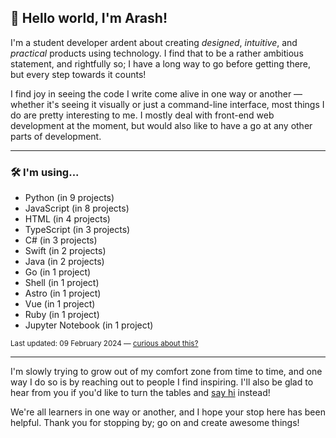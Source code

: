 
## 👋 Hello world, I'm Arash!

I'm a student developer ardent about creating <dfn title="in a way that is aesthetically pleasing">designed</dfn>, <dfn title="in a way that feels natural to a user">intuitive</dfn>, and <dfn title="in a way that serves some use">practical</dfn> products using technology. I find that to be a rather ambitious statement, and rightfully so; I have a long way to go before getting there, but every step towards it counts!

I find joy in seeing the code I write come alive in one way or another — whether it's seeing it visually or just a command-line interface, most things I do are pretty interesting to me. I mostly deal with front-end web development at the moment, but would also like to have a go at any other parts of development.

---

### 🛠 I'm using...

- Python (in 9 projects)
- JavaScript (in 8 projects)
- HTML (in 4 projects)
- TypeScript (in 3 projects)
- C# (in 3 projects)
- Swift (in 2 projects)
- Java (in 2 projects)
- Go (in 1 project)
- Shell (in 1 project)
- Astro (in 1 project)
- Vue (in 1 project)
- Ruby (in 1 project)
- Jupyter Notebook (in 1 project)

<sub>Last updated: 09 February 2024 — <a href="https://github.com/arashnrim/arashnrim/tree/main/update">curious about this?</a></sub>

---

I'm slowly trying to grow out of my comfort zone from time to time, and one way I do so is by reaching out to people I find inspiring. I'll also be glad to hear from you if you'd like to turn the tables and <a href="mailto:hello@arashnrim.me" target="_blank" rel="noreferrer">say hi</a> instead!

We're all learners in one way or another, and I hope your stop here has been helpful. Thank you for stopping by; go on and create awesome things!
